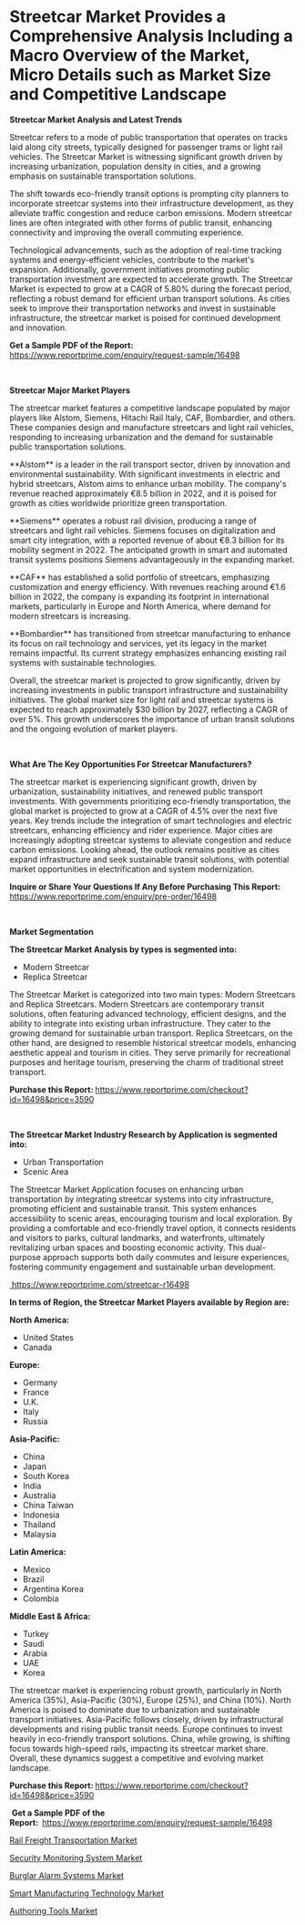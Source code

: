 <p><h1>Streetcar Market Provides a Comprehensive Analysis Including a Macro Overview of the Market, Micro Details such as Market Size and Competitive Landscape</h1></p><p><strong>Streetcar Market Analysis and Latest Trends</strong></p>
<p><p>Streetcar refers to a mode of public transportation that operates on tracks laid along city streets, typically designed for passenger trams or light rail vehicles. The Streetcar Market is witnessing significant growth driven by increasing urbanization, population density in cities, and a growing emphasis on sustainable transportation solutions. </p><p>The shift towards eco-friendly transit options is prompting city planners to incorporate streetcar systems into their infrastructure development, as they alleviate traffic congestion and reduce carbon emissions. Modern streetcar lines are often integrated with other forms of public transit, enhancing connectivity and improving the overall commuting experience. </p><p>Technological advancements, such as the adoption of real-time tracking systems and energy-efficient vehicles, contribute to the market's expansion. Additionally, government initiatives promoting public transportation investment are expected to accelerate growth. The Streetcar Market is expected to grow at a CAGR of 5.80% during the forecast period, reflecting a robust demand for efficient urban transport solutions. As cities seek to improve their transportation networks and invest in sustainable infrastructure, the streetcar market is poised for continued development and innovation.</p></p>
<p><strong>Get a Sample PDF of the Report:&nbsp;</strong> <a href="https://www.reportprime.com/enquiry/request-sample/16498?utm_campaign=1140&utm_medium=2&utm_source=Github&utm_content=ia&utm_term=23112024&utm_id=streetcar">https://www.reportprime.com/enquiry/request-sample/16498</a></p>
<p>&nbsp;</p>
<p><strong>Streetcar Major Market Players</strong></p>
<p><p>The streetcar market features a competitive landscape populated by major players like Alstom, Siemens, Hitachi Rail Italy, CAF, Bombardier, and others. These companies design and manufacture streetcars and light rail vehicles, responding to increasing urbanization and the demand for sustainable public transportation solutions.</p><p>**Alstom** is a leader in the rail transport sector, driven by innovation and environmental sustainability. With significant investments in electric and hybrid streetcars, Alstom aims to enhance urban mobility. The company's revenue reached approximately €8.5 billion in 2022, and it is poised for growth as cities worldwide prioritize green transportation.</p><p>**Siemens** operates a robust rail division, producing a range of streetcars and light rail vehicles. Siemens focuses on digitalization and smart city integration, with a reported revenue of about €8.3 billion for its mobility segment in 2022. The anticipated growth in smart and automated transit systems positions Siemens advantageously in the expanding market.</p><p>**CAF** has established a solid portfolio of streetcars, emphasizing customization and energy efficiency. With revenues reaching around €1.6 billion in 2022, the company is expanding its footprint in international markets, particularly in Europe and North America, where demand for modern streetcars is increasing.</p><p>**Bombardier** has transitioned from streetcar manufacturing to enhance its focus on rail technology and services, yet its legacy in the market remains impactful. Its current strategy emphasizes enhancing existing rail systems with sustainable technologies.</p><p>Overall, the streetcar market is projected to grow significantly, driven by increasing investments in public transport infrastructure and sustainability initiatives. The global market size for light rail and streetcar systems is expected to reach approximately $30 billion by 2027, reflecting a CAGR of over 5%. This growth underscores the importance of urban transit solutions and the ongoing evolution of market players.</p></p>
<p>&nbsp;</p>
<p><strong>What Are The Key Opportunities For Streetcar Manufacturers?</strong></p>
<p><p>The streetcar market is experiencing significant growth, driven by urbanization, sustainability initiatives, and renewed public transport investments. With governments prioritizing eco-friendly transportation, the global market is projected to grow at a CAGR of 4.5% over the next five years. Key trends include the integration of smart technologies and electric streetcars, enhancing efficiency and rider experience. Major cities are increasingly adopting streetcar systems to alleviate congestion and reduce carbon emissions. Looking ahead, the outlook remains positive as cities expand infrastructure and seek sustainable transit solutions, with potential market opportunities in electrification and system modernization.</p></p>
<p><strong>Inquire or Share Your Questions If Any Before Purchasing This Report:</strong> <a href="https://www.reportprime.com/enquiry/pre-order/16498?utm_campaign=1140&utm_medium=2&utm_source=Github&utm_content=ia&utm_term=23112024&utm_id=streetcar">https://www.reportprime.com/enquiry/pre-order/16498</a></p>
<p>&nbsp;</p>
<p><strong>Market Segmentation</strong></p>
<p><strong>The Streetcar Market Analysis by types is segmented into:</strong></p>
<p><ul><li>Modern Streetcar</li><li>Replica Streetcar</li></ul></p>
<p><p>The Streetcar Market is categorized into two main types: Modern Streetcars and Replica Streetcars. Modern Streetcars are contemporary transit solutions, often featuring advanced technology, efficient designs, and the ability to integrate into existing urban infrastructure. They cater to the growing demand for sustainable urban transport. Replica Streetcars, on the other hand, are designed to resemble historical streetcar models, enhancing aesthetic appeal and tourism in cities. They serve primarily for recreational purposes and heritage tourism, preserving the charm of traditional street transport.</p></p>
<p><strong>Purchase this Report:&nbsp;</strong><a href="https://www.reportprime.com/checkout?id=16498&price=3590&utm_campaign=1140&utm_medium=2&utm_source=Github&utm_content=ia&utm_term=23112024&utm_id=streetcar">https://www.reportprime.com/checkout?id=16498&price=3590</a></p>
<p>&nbsp;</p>
<p><strong>The Streetcar Market Industry Research by Application is segmented into:</strong></p>
<p><ul><li>Urban Transportation</li><li>Scenic Area</li></ul></p>
<p><p>The Streetcar Market Application focuses on enhancing urban transportation by integrating streetcar systems into city infrastructure, promoting efficient and sustainable transit. This system enhances accessibility to scenic areas, encouraging tourism and local exploration. By providing a comfortable and eco-friendly travel option, it connects residents and visitors to parks, cultural landmarks, and waterfronts, ultimately revitalizing urban spaces and boosting economic activity. This dual-purpose approach supports both daily commutes and leisure experiences, fostering community engagement and sustainable urban development.</p></p>
<p><a href="https://www.reportprime.com/streetcar-r16498?utm_campaign=1140&utm_medium=2&utm_source=Github&utm_content=ia&utm_term=23112024&utm_id=streetcar">&nbsp;https://www.reportprime.com/streetcar-r16498</a></p>
<p><strong>In terms of Region, the Streetcar Market Players available by Region are:</strong></p>
<p>
    <p> <strong> North America: </strong>
        <ul>
            <li>United States</li>
            <li>Canada</li>
        </ul>
        </p> 
    <p> <strong> Europe: </strong>
        <ul>
            <li>Germany</li>
            <li>France</li>
            <li>U.K.</li>
            <li>Italy</li>
            <li>Russia</li>
        </ul>
        </p> 
    <p> <strong> Asia-Pacific: </strong>
        <ul>
            <li>China</li>
            <li>Japan</li>
            <li>South Korea</li>
            <li>India</li>
            <li>Australia</li>
            <li>China Taiwan</li>
            <li>Indonesia</li>
            <li>Thailand</li>
            <li>Malaysia</li>
        </ul>
        </p> 
    <p> <strong> Latin America: </strong>
        <ul>
            <li>Mexico</li>
            <li>Brazil</li>
            <li>Argentina Korea</li>
            <li>Colombia</li>
        </ul>
        </p> 
    <p> <strong> Middle East & Africa: </strong>
        <ul>
            <li>Turkey</li>
            <li>Saudi</li>
            <li>Arabia</li>
            <li>UAE</li>
            <li>Korea</li>
        </ul>
    </p>
    </p>
<p><p>The streetcar market is experiencing robust growth, particularly in North America (35%), Asia-Pacific (30%), Europe (25%), and China (10%). North America is poised to dominate due to urbanization and sustainable transport initiatives. Asia-Pacific follows closely, driven by infrastructural developments and rising public transit needs. Europe continues to invest heavily in eco-friendly transport solutions. China, while growing, is shifting focus towards high-speed rails, impacting its streetcar market share. Overall, these dynamics suggest a competitive and evolving market landscape.</p></p>
<p><strong>Purchase this Report: </strong><a href="https://www.reportprime.com/checkout?id=16498&price=3590&utm_campaign=1140&utm_medium=2&utm_source=Github&utm_content=ia&utm_term=23112024&utm_id=streetcar">https://www.reportprime.com/checkout?id=16498&price=3590</a></p>
<p>&nbsp;<strong>Get a Sample PDF of the Report:&nbsp;&nbsp;</strong><a href="https://www.reportprime.com/enquiry/request-sample/16498?utm_campaign=1140&utm_medium=2&utm_source=Github&utm_content=ia&utm_term=23112024&utm_id=streetcar">https://www.reportprime.com/enquiry/request-sample/16498</a></p>
<p><strong></strong></p>
<p><p><a href="https://github.com/AKSHATREPORTPRIME/Market-Research-Report-List-6/blob/main/rail-freight-transportation-market.md?utm_campaign=1140&utm_medium=2&utm_source=Github&utm_content=ia&utm_term=23112024&utm_id=streetcar">Rail Freight Transportation Market</a></p><p><a href="https://www.linkedin.com/pulse/security-monitoring-system-industry-report-revenue-forecast-hcpmf?utm_campaign=1140&utm_medium=2&utm_source=Github&utm_content=ia&utm_term=23112024&utm_id=streetcar">Security Monitoring System Market</a></p><p><a href="https://www.linkedin.com/pulse/burglar-alarm-systems-market-growth-outlook-from-2024-2031-inlef?utm_campaign=1140&utm_medium=2&utm_source=Github&utm_content=ia&utm_term=23112024&utm_id=streetcar">Burglar Alarm Systems Market</a></p><p><a href="https://issuu.com/reportprime-2/docs/smart-manufacturing-technology-mark_44c06ca17cdc53?utm_campaign=1140&utm_medium=2&utm_source=Github&utm_content=ia&utm_term=23112024&utm_id=streetcar">Smart Manufacturing Technology Market</a></p><p><a href="https://issuu.com/reportprime-2/docs/authoring-tools-market-size-2030.pp_fa078cc05439f7?utm_campaign=1140&utm_medium=2&utm_source=Github&utm_content=ia&utm_term=23112024&utm_id=streetcar">Authoring Tools Market</a></p></p>